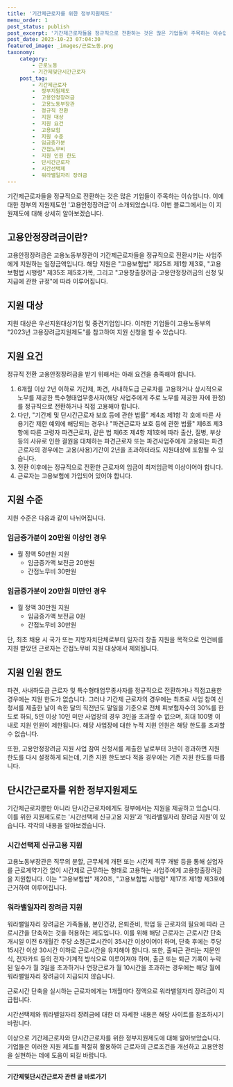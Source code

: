 ```yaml
---
title: '기간제근로자를 위한 정부지원제도'
menu_order: 1
post_status: publish
post_excerpt: '기간제근로자들을 정규직으로 전환하는 것은 많은 기업들이 주목하는 이슈입니다. 이에 대한 정부의 지원제도인  고용안정장려금 이 소개되었습니다. 이번 블로그에서는 이 지원제도에 대해 상세히 알아보겠습니다.'
post_date: 2023-10-23 07:04:30
featured_image: _images/근로노동.png
taxonomy:
    category:
        - 근로노동
        - 기간제및단시간근로자
    post_tag:
        - 기간제근로자
        -  정부지원제도
        -  고용안정장려금
        -  고용노동부장관
        -  정규직 전환
        -  지원 대상
        -  지원 요건
        -  고용보험
        -  지원 수준
        -  임금증가분
        -  간접노무비
        -  지원 인원 한도
        -  단시간근로자
        -  시간선택제
        -  워라밸일자리 장려금
---
```



기간제근로자들을 정규직으로 전환하는 것은 많은 기업들이 주목하는 이슈입니다. 이에 대한 정부의 지원제도인 '고용안정장려금'이 소개되었습니다. 이번 블로그에서는 이 지원제도에 대해 상세히 알아보겠습니다.

## 고용안정장려금이란?

고용안정장려금은 고용노동부장관이 기간제근로자들을 정규직으로 전환시키는 사업주에게 지원하는 일정금액입니다. 해당 지원은 "고용보험법" 제25조 제1항 제3호, "고용보험법 시행령" 제35조 제5호가목, 그리고 "고용창출장려금·고용안정장려금의 신청 및 지급에 관한 규정"에 따라 이루어집니다.

## 지원 대상

지원 대상은 우선지원대상기업 및 중견기업입니다. 이러한 기업들이 고용노동부의 "2023년 고용장려금지원제도"를 참고하여 지원 신청을 할 수 있습니다.

## 지원 요건

정규직 전환 고용안정장려금을 받기 위해서는 아래 요건을 충족해야 합니다.

1. 6개월 이상 2년 이하로 기간제, 파견, 사내하도급 근로자를 고용하거나 상시적으로 노무를 제공한 특수형태업무종사자(해당 사업주에게 주로 노무를 제공한 자에 한정)를 정규직으로 전환하거나 직접 고용해야 합니다.
2. 다만, "기간제 및 단시간근로자 보호 등에 관한 법률" 제4조 제1항 각 호에 따른 사용기간 제한 예외에 해당되는 경우나 "파견근로자 보호 등에 관한 법률" 제6조 제3항에 따른 고령자 파견근로자, 같은 법 제6조 제4항 제1호에 따라 출산, 질병, 부상 등의 사유로 인한 결원을 대체하는 파견근로자 또는 파견사업주에게 고용되는 파견근로자의 경우에는 고용(사용)기간이 2년을 초과하더라도 지원대상에 포함될 수 있습니다.
3. 전환 이후에는 정규직으로 전환한 근로자의 임금이 최저임금액 이상이어야 합니다.
4. 근로자는 고용보험에 가입되어 있어야 합니다.

## 지원 수준

지원 수준은 다음과 같이 나뉘어집니다.

### 임금증가분이 20만원 이상인 경우

- 월 정액 50만원 지원
  - 임금증가액 보전금 20만원
  - 간접노무비 30만원

### 임금증가분이 20만원 미만인 경우

- 월 정액 30만원 지원
  - 임금증가액 보전금 0원
  - 간접노무비 30만원

단, 최초 채용 시 국가 또는 지방자치단체로부터 일자리 창출 지원을 목적으로 인건비를 지원 받았던 근로자는 간접노무비 지원 대상에서 제외됩니다.

## 지원 인원 한도

파견, 사내하도급 근로자 및 특수형태업무종사자를 정규직으로 전환하거나 직접고용한 경우에는 지원 한도가 없습니다. 그러나 기간제 근로자의 경우에는 최초로 사업 참여 신청서를 제출한 날이 속한 달의 직전년도 말일을 기준으로 전체 피보험자수의 30%를 한도로 하되, 5인 이상 10인 미만 사업장의 경우 3인을 초과할 수 없으며, 최대 100명 이내로 지원 인원이 제한됩니다. 해당 사업장에 대한 누적 지원 인원은 해당 한도를 초과할 수 없습니다.

또한, 고용안정장려금 지원 사업 참여 신청서를 제출한 날로부터 3년이 경과하면 지원 한도를 다시 설정하게 되는데, 기존 지원 한도보다 적을 경우에는 기존 지원 한도를 따릅니다.

## 단시간근로자를 위한 정부지원제도

기간제근로자뿐만 아니라 단시간근로자에게도 정부에서는 지원을 제공하고 있습니다. 이를 위한 지원제도로는 '시간선택제 신규고용 지원'과 '워라밸일자리 장려금 지원'이 있습니다. 각각의 내용을 알아보겠습니다.

### 시간선택제 신규고용 지원

고용노동부장관은 직무의 분할, 근무체계 개편 또는 시간제 직무 개발 등을 통해 실업자를 근로계약기간 없이 시간제로 근무하는 형태로 고용하는 사업주에게 고용창출장려금을 지원합니다. 이는 "고용보험법" 제20조, "고용보험법 시행령" 제17조 제1항 제3호에 근거하여 이루어집니다.

### 워라밸일자리 장려금 지원

워라밸일자리 장려금은 가족돌봄, 본인건강, 은퇴준비, 학업 등 근로자의 필요에 따라 근로시간을 단축하는 것을 허용하는 제도입니다. 이를 위해 해당 근로자는 근로시간 단축 개시일 이전 6개월간 주당 소정근로시간이 35시간 이상이어야 하며, 단축 후에는 주당 15시간 이상 30시간 이하로 근로시간을 유지해야 합니다. 또한, 출퇴근 관리는 지문인식, 전자카드 등의 전자·기계적 방식으로 이루어져야 하며, 출근 또는 퇴근 기록이 누락된 일수가 월 3일을 초과하거나 연장근로가 월 10시간을 초과하는 경우에는 해당 월에 워라밸일자리 장려금이 지급되지 않습니다.

근로시간 단축을 실시하는 근로자에게는 1개월마다 정액으로 워라밸일자리 장려금이 지급됩니다.

시간선택제와 워라밸일자리 장려금에 대한 더 자세한 내용은 해당 사이트를 참조하시기 바랍니다.

이상으로 기간제근로자와 단시간근로자를 위한 정부지원제도에 대해 알아보았습니다. 기업들은 이러한 지원 제도를 적절히 활용하여 근로자의 근로조건을 개선하고 고용안정을 실현하는 데에 도움이 되길 바랍니다.
<!-- wp:separator -->
<hr class="wp-block-separator has-alpha-channel-opacity"/>
<!-- /wp:separator -->

<!-- wp:group {"backgroundColor":"base","layout":{"type":"constrained"}} -->
<div class="wp-block-group has-base-background-color has-background"><!-- wp:paragraph {"align":"center","fontSize":"medium"} -->
<p class="has-text-align-center has-large-font-size"><strong>기간제및단시간근로자 관련 글 바로가기</strong></p>
<!-- /wp:paragraph -->


<!-- wp:latest-posts
{"categories":[{"id":10536,"count":19,"description":"","link":"https://uknowlaw.com/category/%ea%b8%b0%ea%b0%84%ec%a0%9c%eb%b0%8f%eb%8b%a8%ec%8b%9c%ea%b0%84%ea%b7%bc%eb%a1%9c%ec%9e%90/","name":"기간제및단시간근로자","slug":"기간제및단시간근로자","taxonomy":"category","parent":0,"meta":[],"_links":{"self":[{"href":"https://uknowlaw.com/wp-json/wp/v2/categories/10536"}],"collection":[{"href":"https://uknowlaw.com/wp-json/wp/v2/categories"}],"about":[{"href":"https://uknowlaw.com/wp-json/wp/v2/taxonomies/category"}],"wp:post_type":[{"href":"https://uknowlaw.com/wp-json/wp/v2/posts?categories=10536"}],"curies":[{"name":"wp","href":"https://api.w.org/{rel}","templated":true}]}}],"postsToShow":100,"excerptLength":28,"postLayout":"grid","columns":2,"featuredImageAlign":"left","featuredImageSizeSlug":"large","fontSize":18px} /--></div>
<!-- /wp:group -->